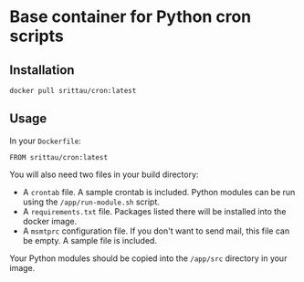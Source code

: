 # Base container for Python cron scripts

## Installation

```
docker pull srittau/cron:latest
```

## Usage

In your `Dockerfile`:

```
FROM srittau/cron:latest
```

You will also need two files in your build directory:

* A `crontab` file. A sample crontab is included. Python modules can be run using the `/app/run-module.sh` script.
* A `requirements.txt` file. Packages listed there will be installed into the docker image.
* A `msmtprc` configuration file. If you don't want to send mail, this file can be empty. A sample file is included.

Your Python modules should be copied into the `/app/src` directory in your image.
